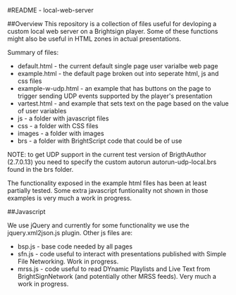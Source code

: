#README - local-web-server

##Overview
This repository is a collection of files useful for devloping a custom local web server on a Brightsign player.  Some of these functions might also be useful in HTML zones in actual presentations.

Summary of files:

* default.html - the current default single page user varialbe web page
* example.html - the default page broken out into seperate html, js and css files
* example-w-udp.html - an example that has buttons on the page to trigger sending UDP events supported by the player's presentation
* vartest.html - and example that sets text on the page based on the value of user variables 
* js - a folder with javascript files
* css - a folder with CSS files
* images - a folder with images
* brs - a folder with BrightScript code that could be of use
 
NOTE:  to get UDP support in the current test version of BrigthAuthor (2.7.0.13) you need to specify the custom autorun autorun-udp-local.brs found in the brs folder.

The functionality exposed in the example html files has been at least partially tested.  Some extra javascript funtionality not shown in those examples is very much a work in progress.

##Javascript

We use jQuery and currently for some functionality we use the jquery.xml2json.js plugin.  Other js files are:

* bsp.js - base code needed by all pages
* sfn.js - code useful to interact with presentations published with Simple File Networking.  Work in progress.
* mrss.js - code useful to read DYnamic Playlists and Live Text from BrightSignNetwork (and potentially other MRSS feeds).  Very much a work in progress.


